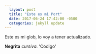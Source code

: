 ```yaml
---
  layout: post
  title: "Este es mi Port"
  date: 2017-06-24 17:42:00 -0500
  categories: jekyll update
---
```

  Este es mi glob, lo voy a tener actualizado.
  
  **Negrita** *cursiva*. 'Codigo'
